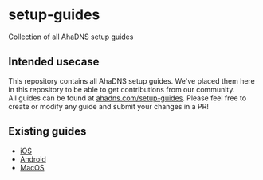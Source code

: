 # setup-guides

Collection of all AhaDNS setup guides

## Intended usecase

This repository contains all AhaDNS setup guides. We've placed them here in this repository to be able to get contributions from our community.  
All guides can be found at [ahadns.com/setup-guides](https://ahadns.com/setup-guides/). Please feel free to create or modify any guide and submit your changes in a PR!

## Existing guides

- [iOS](Apple/iOS.md)
- [Android](Android/Android.md)
- [MacOS](Apple/MacOS.md)
